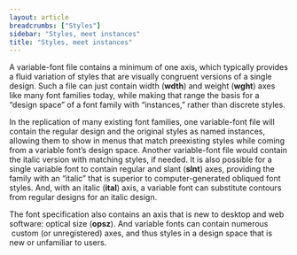 ```yaml
---
layout: article
breadcrumbs: ["Styles"]
sidebar: "Styles, meet instances"
title: "Styles, meet instances"
---
```

A variable-font file contains a minimum of one axis, which typically provides a fluid variation of styles that are visually congruent versions of a single design. Such a file can just contain width (<b>wdth</b>) and weight (<b>wght</b>) axes like many font families today, while making that range the basis for a “design space” of a font family with “instances,” rather than discrete styles. 

In the replication of many existing font families, one variable-font file will contain the regular design and the original styles as named instances, allowing them to show in menus that match preexisting styles while coming from a variable font’s design space. Another variable-font file would contain the italic version with matching styles, if needed. It is also possible for a single variable font to contain regular and slant (<b>slnt</b>) axes, providing the family with an “italic” that is superior to computer-generated obliqued font styles. And, with an italic (<b>ital</b>) axis, a variable font can substitute contours from regular designs for an italic design. 

The font specification also contains an axis that is new to desktop and web software: optical size (<b>opsz</b>). And variable fonts can contain numerous  custom (or unregistered) axes, and thus styles in a design space that is new or unfamiliar to users.
